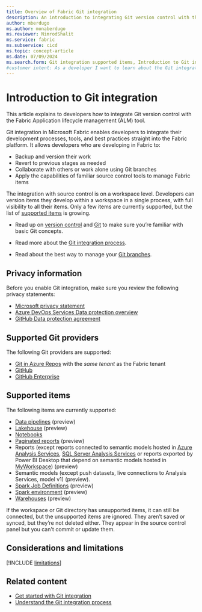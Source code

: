 ```yaml
---
title: Overview of Fabric Git integration
description: An introduction to integrating Git version control with the Fabric Application lifecycle management (ALM) tool
author: mberdugo
ms.author: monaberdugo
ms.reviewer: NimrodShalit
ms.service: fabric
ms.subservice: cicd
ms.topic: concept-article
ms.date: 07/09/2024
ms.search.form: Git integration supported items, Introduction to Git integration
#customer intent: As a developer I want to learn about the Git integration feature in Fabric so that my team can collaborate more effectively.
---
```


# Introduction to Git integration

This article explains to developers how to integrate Git version control with the Fabric Application lifecycle management (ALM) tool.

Git integration in Microsoft Fabric enables developers to integrate their development processes, tools, and best practices straight into the Fabric platform. It allows developers who are developing in Fabric to:

* Backup and version their work
* Revert to previous stages as needed
* Collaborate with others or work alone using Git branches
* Apply the capabilities of familiar source control tools to manage Fabric items

The integration with source control is on a workspace level. Developers can version items they develop within a workspace in a single process, with full visibility to all their items. Only a few items are currently supported, but the list of [supported items](#supported-items) is growing.

* Read up on [version control](/devops/develop/git/what-is-version-control) and [Git](/devops/develop/git/what-is-git) to make sure you’re familiar with basic Git concepts.  

* Read more about the [Git integration process](./git-integration-process.md).

* Read about the best way to manage your [Git branches](./manage-branches.md).

## Privacy information

Before you enable Git integration, make sure you review the following privacy statements:

* <a href="https://go.microsoft.com/fwlink/?LinkId=521839" target="_blank">Microsoft privacy statement</a>
* [Azure DevOps Services Data protection overview](/azure/devops/organizations/security/data-protection)
* <a href="https://github.com/customer-terms/github-data-protection-agreement" target="_blank">GitHub Data protection agreement</a>

## Supported Git providers

The following Git providers are supported:

* [Git in Azure Repos](/en-us/azure/devops/user-guide/code-with-git) with the *same tenant* as the Fabric tenant
* [GitHub](https://github.com/)
* [GitHub Enterprise](https://github.com/enterprise)

## Supported items

The following items are currently supported:

* [Data pipelines](../../data-factory/git-integration-deployment-pipelines.md) (preview)
* [Lakehouse](../../data-engineering/lakehouse-git-deployment-pipelines.md) (preview)
* [Notebooks](../../data-engineering/notebook-source-control-deployment.md#notebook-git-integration)
* [Paginated reports](/power-bi/paginated-reports/paginated-reports-report-builder-power-bi) (preview)
* Reports (except reports connected to semantic models hosted in [Azure Analysis Services](/azure/analysis-services/analysis-services-overview), [SQL Server Analysis Services](/analysis-services/analysis-services-overview) or reports exported by Power BI Desktop that depend on semantic models hosted in [MyWorkspace](../../admin/portal-workspaces.md#govern-my-workspaces)) (preview)
* Semantic models (except push datasets, live connections to Analysis Services, model v1) (preview).
* [Spark Job Definitions](../../data-engineering/spark-job-definition-source-control.md) (preview)
* [Spark environment](../../data-engineering/environment-git-and-deployment-pipeline.md) (preview)
* [Warehouses](../../data-warehouse/data-warehousing.md) (preview)

If the workspace or Git directory has unsupported items, it can still be connected, but the unsupported items are ignored. They aren’t saved or synced, but they’re not deleted either. They appear in the source control panel but you can't commit or update them.

## Considerations and limitations

[!INCLUDE [limitations](../../includes/git-limitations.md)]

<!---
* Sovereign clouds aren't supported.

### [Azure DevOps limitations](#tab/azure-devops)

* The Azure repo must use the *same tenant* as the Fabric tenant.
* If the workspace and Git repo are in two different geographical regions, the tenant admin must enable [cross-geo exports](../../admin/git-integration-admin-settings.md#users-can-export-items-to-git-repositories-in-other-geographical-locations-preview).
* The commit size is limited to 125 MB.

### [GitHub limitations](#tab/github)

* GitHub can't enforce [cross-geo validations](../../admin/git-integration-admin-settings.md#users-can-export-items-to-git-repositories-in-other-geographical-locations-preview).
* The commit size is limited to 100 MB.

---
--->

## Related content

* [Get started with Git integration](./git-get-started.md)
* [Understand the Git integration process](./git-integration-process.md)
